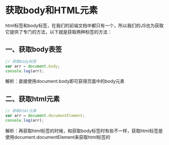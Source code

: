 # 获取body和HTML元素

html标签和body标签，在我们的前端文档中都只有一个，所以我们的JS也为获取它提供了专门的方法，以下就是获取两种标签的方法：

## 一、获取body表签

```javaScript
// 获取body标签
var arr = document.body;
console.log(arr);
```

解析：直接使用document.body即可获得页面中的body元素

## 二、获取html元素

```javaScript
// 获取html元素
var arr = document.documentElement;
console.log(arr);
```

解析：再获取html标签的时候，和获取body标签时有些不一样，获取html标签是使用document.documentElement来获取html标签的
